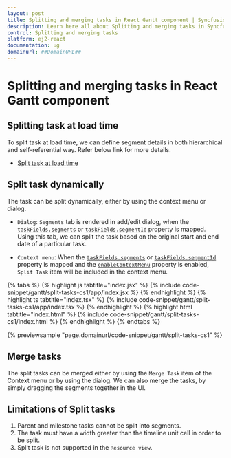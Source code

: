 ```yaml
---
layout: post
title: Splitting and merging tasks in React Gantt component | Syncfusion
description: Learn here all about Splitting and merging tasks in Syncfusion React Gantt component of Syncfusion Essential JS 2 and more.
control: Splitting and merging tasks 
platform: ej2-react
documentation: ug
domainurl: ##DomainURL##
---
```


# Splitting and merging tasks in React Gantt component

## Splitting task at load time

To split task at load time, we can define segment details in both hierarchical and self-referential way.
Refer below link for more details.

* [Split task at load time](https://ej2.syncfusion.com/react/documentation/gantt/data-binding#split-task)

## Split task dynamically

The task can be split dynamically, either by using the context menu or dialog.

* `Dialog`: `Segments` tab is rendered in add/edit dialog, when the [`taskFields.segments`](https://ej2.syncfusion.com/react/documentation/api/gantt/taskFields/#segments) or [`taskFields.segmentId`](https://ej2.syncfusion.com/react/documentation/api/gantt/taskFields/#segmentId) property is mapped. Using this tab, we can split the task based on the original start and end date of a particular task.

* `Context menu`: When the [`taskFields.segments`](https://ej2.syncfusion.com/react/documentation/api/gantt/taskFields/#segments) or [`taskFields.segmentId`](https://ej2.syncfusion.com/react/documentation/api/gantt/taskFields/#segmentId) property is mapped and the [`enableContextMenu`](https://ej2.syncfusion.com/react/documentation/api/gantt/#enablecontextmenu) property is enabled, `Split Task` item will be included in the context menu.

{% tabs %}
{% highlight js tabtitle="index.jsx" %}
{% include code-snippet/gantt/split-tasks-cs1/app/index.jsx %}
{% endhighlight %}
{% highlight ts tabtitle="index.tsx" %}
{% include code-snippet/gantt/split-tasks-cs1/app/index.tsx %}
{% endhighlight %}
{% highlight html tabtitle="index.html" %}
{% include code-snippet/gantt/split-tasks-cs1/index.html %}
{% endhighlight %}
{% endtabs %}
        
{% previewsample "page.domainurl/code-snippet/gantt/split-tasks-cs1" %}

## Merge tasks

The split tasks can be merged either by using the `Merge Task` item of the Context menu or by using the dialog. We can also merge the tasks, by simply dragging the segments together in the UI.

## Limitations of Split tasks

1. Parent and milestone tasks cannot be split into segments.
2. The task must have a width greater than the timeline unit cell in order to be split.
3. Split task is not supported in the `Resource view`.